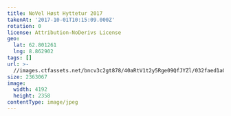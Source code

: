 ```yaml
---
title: NoVel Høst Hyttetur 2017
takenAt: '2017-10-01T10:15:09.000Z'
rotation: 0
license: Attribution-NoDerivs License
geo:
  lat: 62.801261
  lng: 8.862902
tags: []
url: >-
  //images.ctfassets.net/bncv3c2gt878/40aRtV1t2y5Rge09QfJYZl/032faed1a00e1157a61ed54674ff6d42/novel-hst-hyttetur-2017_36727356734_o
size: 2363067
image:
  width: 4192
  height: 2358
contentType: image/jpeg
---
```


